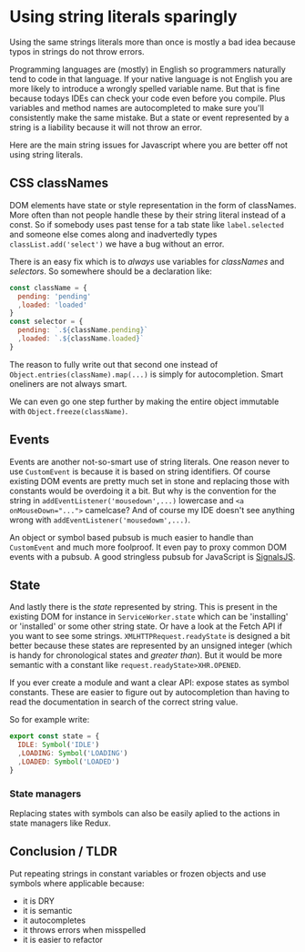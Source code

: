 <!--
  slug: using-string-literals-sparingly
  date: 2020-02-11
  modified: 2020-02-11
  type: post
  header: jason-leung-EXYQt40B3KA-unsplash.jpg
  headerColofon: Jason Leung
  category: JavaScript
  tag: code quality, string
-->

# Using string literals sparingly

Using the same strings literals more than once is mostly a bad idea because typos in strings do not throw errors.

Programming languages are (mostly) in English so programmers naturally tend to code in that language. If your native language is not English you are more likely to introduce a wrongly spelled variable name. But that is fine because todays IDEs can check your code even before you compile. Plus variables and method names are autocompleted to make sure you'll consistently make the same mistake.
But a state or event represented by a string is a liability because it will not throw an error.

Here are the main string issues for Javascript  where you are better off not using string literals.


## CSS classNames

DOM elements have state or style representation in the form of classNames. More often than not people handle these by their string literal instead of a const. So if somebody uses past tense for a tab state like `label.selected` and someone else comes along and inadvertedly types `classList.add('select')` we have a bug without an error.

There is an easy fix which is to *always* use variables for *classNames* and *selectors*. So somewhere should be a declaration like:

```javascript
const className = {
  pending: 'pending'
  ,loaded: 'loaded'
}
const selector = {
  pending: `.${className.pending}`
  ,loaded: `.${className.loaded}`
}
```

The reason to fully write out that second one instead of `Object.entries(className).map(...)` is simply for autocompletion. Smart oneliners are not always smart.

We can even go one step further by making the entire object immutable with `Object.freeze(className)`.


## Events

Events are another not-so-smart use of string literals. One reason never to use `CustomEvent` is because it is based on string identifiers. Of course existing DOM events are pretty much set in stone and replacing those with constants would be overdoing it a bit. But why is the convention for the string in `addEventListener('mousedown',...)` lowercase and `<a onMouseDown="...">` camelcase? And of course my IDE doesn't see anything wrong with `addEventListener('mousedowm',...)`.

An object or symbol based pubsub is much easier to handle than `CustomEvent` and much more foolproof. It even pay to proxy common DOM events with a pubsub. A good stringless pubsub for JavaScript is [SignalsJS](https://millermedeiros.github.io/js-signals/).


## State

And lastly there is the *state* represented by string. This is present in the existing DOM for instance in `ServiceWorker.state` which can be 'installing' or 'installed' or some other string state. Or have a look at the Fetch API if you want to see some strings.
`XMLHTTPRequest.readyState` is designed a bit better because these states are represented by an unsigned integer (which is handy for chronological states and *greater than*). But it would be more semantic with a constant like `request.readyState>XHR.OPENED`.

If you ever create a module and want a clear API: expose states as symbol constants. These are easier to figure out by autocompletion than having to read the documentation in search of the correct string value.

So for example write:

```javascript
export const state = {
  IDLE: Symbol('IDLE')
  ,LOADING: Symbol('LOADING')
  ,LOADED: Symbol('LOADED')
}
```

### State managers

Replacing states with symbols can also be easily aplied to the actions in state managers like Redux.


## Conclusion / TLDR

Put repeating strings in constant variables or frozen objects and use symbols where applicable because:

- it is DRY
- it is semantic
- it autocompletes
- it throws errors when misspelled
- it is easier to refactor
